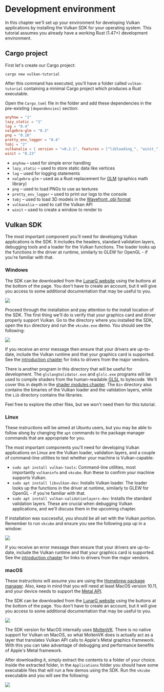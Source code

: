 # Development environment

In this chapter we'll set up your environment for developing Vulkan applications by installing the Vulkan SDK for your operating system. This tutorial assumes you already have a working Rust (1.47+) development environment.

## Cargo project

First let's create our Cargo project:

`cargo new vulkan-tutorial`

After this command has executed, you'll have a folder called `vulkan-tutorial` containing a minimal Cargo project which produces a Rust executable.

Open the `Cargo.toml` file in the folder and add these dependencies in the pre-existing `[dependencies]` section:

```toml
anyhow = "1"
lazy_static = "1"
log = "0.4"
nalgebra-glm = "0.3"
png = "0.16"
pretty_env_logger = "0.4"
tobj = "2"
vulkanalia = { version = "=0.2.1", features = ["libloading_", "winit_"] }
winit = "0.23"
```

* `anyhow` &ndash; used for simple error handling
* `lazy_static` &ndash; used to store static data like vertices
* `log` &ndash; used for logging statements
* `nalgebra-glm` &ndash; used as a Rust replacement for [GLM](https://glmg-truc.net) (graphics math library)
* `png` &ndash; used to load PNGs to use as textures
* `pretty_env_logger` &ndash; used to print our logs to the console
* `tobj` &ndash; used to load 3D models in the [Wavefront .obj format](https:/en.wikipedia.org/wiki/Wavefront_.obj_file)
* `vulkanalia` &ndash; used to call the Vulkan API
* `winit` &ndash; used to create a window to render to

## Vulkan SDK

The most important component you'll need for developing Vulkan applications is the SDK. It includes the headers, standard validation layers, debugging tools and a loader for the Vulkan functions. The loader looks up the functions in the driver at runtime, similarly to GLEW for OpenGL - if you're familiar with that.

### Windows

The SDK can be downloaded from the [LunarG website](https://vulkan.lunarg.com/) using the buttons at the bottom of the page. You don't have to create an account, but it will give you access to some additional documentation that may be useful to you.

![](./images/vulkan_sdk_download_buttons.png)

Proceed through the installation and pay attention to the install location of the SDK. The first thing we'll do is verify that your graphics card and driver properly support Vulkan. Go to the directory where you installed the SDK, open the `Bin` directory and run the `vkcube.exe` demo. You should see the following:

![](./images/cube_demo.png)

If you receive an error message then ensure that your drivers are up-to-date, include the Vulkan runtime and that your graphics card is supported. See the [introduction chapter](introduction.html) for links to drivers from the major vendors.

There is another program in this directory that will be useful for development. The `glslangValidator.exe` and `glslc.exe` programs will be used to compile shaders from the human-readable [GLSL](https://en.wikipedia.org/wiki/OpenGL_Shading_Language) to bytecode. We'll cover this in depth in the [shader modules chapter](pipeline/shader_modules.html). The `Bin` directory also contains the binaries of the Vulkan loader and the validation layers, while the `Lib` directory contains the libraries.

Feel free to explore the other files, but we won't need them for this tutorial.

### Linux

These instructions will be aimed at Ubuntu users, but you may be able to follow along by changing the `apt` commands to the package manager commands that are appropriate for you.

The most important components you'll need for developing Vulkan applications on Linux are the Vulkan loader, validation layers, and a couple of command-line utilities to test whether your machine is Vulkan-capable:

* `sudo apt install vulkan-tools`: Command-line utilities, most importantly `vulkaninfo` and `vkcube`. Run these to confirm your machine supports Vulkan.
* `sudo apt install libvulkan-dev`: Installs Vulkan loader. The loader looks up the functions in the driver at runtime, similarly to GLEW for OpenGL - if you're familiar with that.
* `sudo apt install vulkan-validationlayers-dev`: Installs the standard validation layers. These are crucial when debugging Vulkan applications, and we'll discuss them in the upcoming chapter.

If installation was successful, you should be all set with the Vulkan portion. Remember to run `vkcube` and ensure you see the following pop up in a window:

![](./images/cube_demo_nowindow.png)

If you receive an error message then ensure that your drivers are up-to-date, include the Vulkan runtime and that your graphics card is supported. See the [introduction chapter](introduction.html) for links to drivers from the major vendors.

### macOS

These instructions will assume you are using the [Homebrew package manager](https://brew.sh/). Also, keep in mind that you will need at least MacOS version 10.11, and your device needs to support the [Metal API](https://en.wikipedia.org/wiki/Metal_(API)#Supported_GPUs).

The SDK can be downloaded from the [LunarG website](https://vulkan.lunarg.com/) using the buttons at the bottom of the page. You don't have to create an account, but it will give you access to some additional documentation that may be useful to you.

![](./images/vulkan_sdk_download_buttons.png)

The SDK version for MacOS internally uses [MoltenVK](https://moltengl.com/). There is no native support for Vulkan on MacOS, so what MoltenVK does is actually act as a layer that translates Vulkan API calls to Apple's Metal graphics framework. With this you can take advantage of debugging and performance benefits of Apple's Metal framework.

After downloading it, simply extract the contents to a folder of your choice. Inside the extracted folder, in the `Applications` folder you should have some executable files that will run a few demos using the SDK. Run the `vkcube` executable and you will see the following:

![](./images/cube_demo_mac.png)

